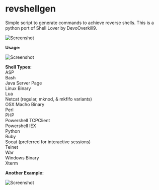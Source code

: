# revshellgen
Simple script to generate commands to achieve reverse shells. This is a python port of Shell Lover by DevoOverkill9.

![Screenshot](https://user-images.githubusercontent.com/45709553/54481816-b75ff180-4807-11e9-84db-17aadd39799c.PNG)

**Usage:**<br/>

![Screenshot](https://user-images.githubusercontent.com/45709553/54481896-e4f96a80-4808-11e9-8e46-bbdd5e2f5a5a.PNG)

**Shell Types:**<br/>
ASP<br/>
Bash<br/>
Java Server Page<br/>
Linux Binary<br/>
Lua<br/>
Netcat (regular, mknod, & mkfifo variants)<br/>
OSX Macho Binary<br/>
Perl<br/>
PHP<br/>
Powershell TCPClient<br/>
Powershell IEX<br/>
Python<br/>
Ruby<br/>
Socat (preferred for interactive sessions)<br/>
Telnet<br/>
War<br/>
Windows Binary<br/>
Xterm<br/>

**Another Example:**

![Screenshot](https://user-images.githubusercontent.com/45709553/54481815-b5962e00-4807-11e9-84a1-80c7901452c7.PNG)
